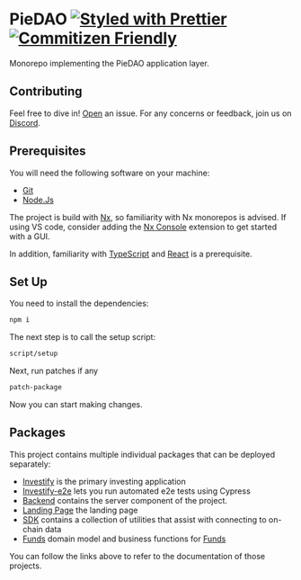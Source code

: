 # PieDAO [![Styled with Prettier](https://img.shields.io/badge/code_style-prettier-ff69b4.svg)](https://prettier.io) [![Commitizen Friendly](https://img.shields.io/badge/commitizen-friendly-brightgreen.svg)](http://commitizen.github.io/cz-cli/)

Monorepo implementing the PieDAO application layer.

## Contributing

Feel free to dive in! [Open](https://github.com/pie-dao/monorepo/issues/new) an issue.
For any concerns or feedback, join us on [Discord](https://discord.piedao.org).

## Prerequisites

You will need the following software on your machine:

- [Git](https://git-scm.com/downloads)
- [Node.Js](https://nodejs.org/en/download/)

The project is build with [Nx](https://nx.dev), so familiarity with Nx monorepos is advised. If using VS code, consider adding the [Nx Console](https://marketplace.visualstudio.com/items?itemName=nrwl.angular-console) extension to get started with a GUI.

In addition, familiarity with [TypeScript](https://typescriptlang.org/) and [React](https://reactjs.org/) is a prerequisite.

## Set Up

You need to install the dependencies:

```bash
npm i
```

The next step is to call the setup script:

```bash
script/setup
```

Next, run patches if any
```bash
patch-package
```


Now you can start making changes.

## Packages

This project contains multiple individual packages that can be deployed separately:

- [Investify](/apps/investify/README.md) is the primary investing application
- [Investify-e2e](/apps/investify-e2e/README.md) lets you run automated e2e tests using Cypress
- [Backend](/apps/backend/README.md) contains the server component of the project.
- [Landing Page](/apps/landing-page/) the landing page
- [SDK](/libs/sdk-utils/) contains a collection of utilities that assist with connecting to on-chain data
- [Funds](/libs/domain/feature-funds/) domain model and business functions for [Funds](GLOSSARY.md#fund)

You can follow the links above to refer to the documentation of those projects.
